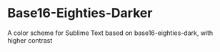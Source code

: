 # Base16-Eighties-Darker
A color scheme for Sublime Text based on base16-eighties-dark, with higher contrast

